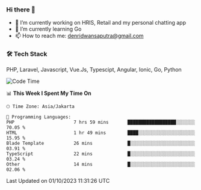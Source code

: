 ### Hi there 👋

- 🔭 I’m currently working on HRIS, Retail and my personal chatting app
- 🌱 I’m currently learning Go
- 📫 How to reach me: denridwansaputra@gmail.com


### 🛠 Tech Stack
PHP, Laravel, Javascript, Vue.Js, Typescipt, Angular, Ionic, Go, Python


<!--START_SECTION:waka-->
![Code Time](http://img.shields.io/badge/Code%20Time-3%2C736%20hrs%2019%20mins-blue)

📊 **This Week I Spent My Time On** 

```text
🕑︎ Time Zone: Asia/Jakarta

💬 Programming Languages: 
PHP                      7 hrs 59 mins       ██████████████████░░░░░░░   70.05 % 
HTML                     1 hr 49 mins        ████░░░░░░░░░░░░░░░░░░░░░   15.95 % 
Blade Template           26 mins             █░░░░░░░░░░░░░░░░░░░░░░░░   03.91 % 
TypeScript               22 mins             █░░░░░░░░░░░░░░░░░░░░░░░░   03.24 % 
Other                    14 mins             █░░░░░░░░░░░░░░░░░░░░░░░░   02.06 % 
```


 Last Updated on 01/10/2023 11:31:26 UTC
<!--END_SECTION:waka-->
